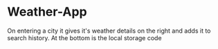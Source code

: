 # Weather-App

On entering a city it gives it's weather details on the right and adds it to search history.
At the bottom is the local storage code
